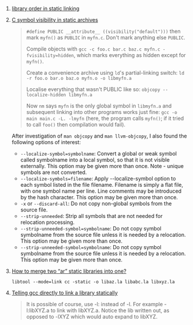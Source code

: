  1. [library order in static linking](https://eli.thegreenplace.net/2013/07/09/library-order-in-static-linking)
 2. [C symbol visibility in static archives](https://stackoverflow.com/questions/39981491/c-symbol-visibility-in-static-archives)
    
    > `#define PUBLIC __attribute__ ((visibility("default")))` then mark `myfn()` as `PUBLIC` in `myfn.c`. Don't mark anything else `PUBLIC`.
    > 
    > Compile objects with `gcc -c foo.c bar.c baz.c myfn.c -fvisibility=hidden`, which marks everything as hidden except for `myfn()`.
    > 
    > Create a convenience archive using `ld`'s partial-linking switch: `ld -r foo.o bar.o baz.o myfn.o -o libmyfn.a`
    > 
    > Localise everything that wasn't PUBLIC like so: `objcopy --localize-hidden libmyfn.a`
    > 
    > Now `nm` says `myfn` is the only global symbol in `libmyfn.a` and subsequent linking into other programs works just fine: `gcc -o main main.c -L. -lmyfn`
    > (here, the program calls `myfn()`; if it tried to call `foo()` then compilation would fail).
    
    After investigation of `man objcopy` and `man llvm-objcopy`, I also found the following options of interest:
     - `--localize-symbol=symbolname`:
       Convert a global or weak symbol called symbolname into a local symbol, so that it is not visible externally.
       This option may be given more than once.
       Note - unique symbols are not converted.
     - `--localize-symbols=filename`:
       Apply --localize-symbol option to each symbol listed in the file filename.
       Filename is simply a flat file, with one symbol name per line.
       Line comments may be introduced by the hash character.
       This option may be given more than once.
     - `-x` or `--discard-all`:
       Do not copy non-global symbols from the source file.
     - `--strip-unneeded`:
       Strip all symbols that are not needed for relocation processing.
     - `--strip-unneeded-symbol=symbolname`:
       Do not copy symbol symbolname from the source file unless it is needed by a relocation.  This option may be given more than once.
     - `--strip-unneeded-symbol=symbolname`:
       Do not copy symbol symbolname from the source file unless it is needed by a relocation.  This option may be given more than once.
 3. [How to merge two “ar” static libraries into one?](https://stackoverflow.com/questions/3821916/how-to-merge-two-ar-static-libraries-into-one)
    
    ```
    libtool --mode=link cc -static -o libaz.la libabc.la libxyz.la
    ```
 4. [Telling gcc directly to link a library statically](https://stackoverflow.com/questions/6578484/telling-gcc-directly-to-link-a-library-statically)
    
    > It is possible of course, use -l: instead of -l. For example -l:libXYZ.a to link with libXYZ.a. Notice the lib written out, as opposed to -lXYZ which would auto expand to libXYZ.

